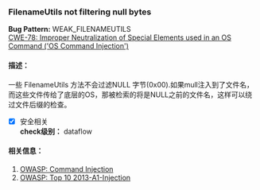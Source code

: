 ### FilenameUtils not filtering null bytes
**Bug Pattern:** WEAK_FILENAMEUTILS   
[CWE-78: Improper Neutralization of Special Elements used in an OS Command ('OS Command Injection')](http://cwe.mitre.org/data/definitions/78.html)
#### 描述：
一些 FilenameUtils 方法不会过滤NULL 字节(0x00).如果mull注入到了文件名，而这些文件传给了底层的OS，那被检索的将是NULL之前的文件名，这样可以绕过文件后缀的检查。
- [x] 安全相关  
**check级别：** dataflow
#### 相关信息：
1. [OWASP: Command Injection](https://www.owasp.org/index.php/Command_Injection)  
2. [OWASP: Top 10 2013-A1-Injection](https://www.owasp.org/index.php/Top_10_2013-A1-Injection)

